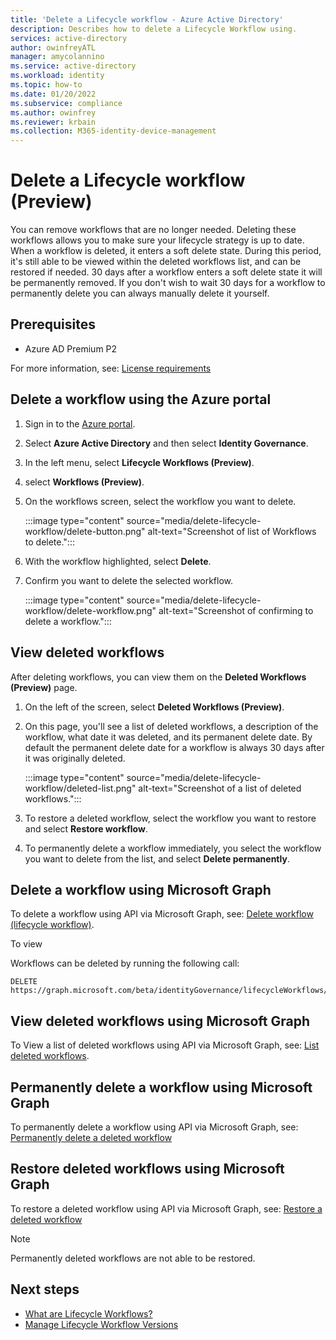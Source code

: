 ```yaml
---
title: 'Delete a Lifecycle workflow - Azure Active Directory'
description: Describes how to delete a Lifecycle Workflow using.
services: active-directory
author: owinfreyATL
manager: amycolannino
ms.service: active-directory
ms.workload: identity
ms.topic: how-to
ms.date: 01/20/2022
ms.subservice: compliance
ms.author: owinfrey
ms.reviewer: krbain
ms.collection: M365-identity-device-management
---
```


# Delete a Lifecycle workflow (Preview)

You can remove workflows that are no longer needed. Deleting these workflows allows you to make sure your lifecycle strategy is up to date. When a workflow is deleted, it enters a soft delete state. During this period, it's still able to be viewed within the deleted workflows list, and can be restored if needed. 30 days after a workflow enters a soft delete state it will be permanently removed. If you don't wish to wait 30 days for a workflow to permanently delete you can always manually delete it yourself.

## Prerequisites

- Azure AD Premium P2

For more information, see: [License requirements](what-are-lifecycle-workflows.md#license-requirements)

## Delete a workflow using the Azure portal

1. Sign in to the [Azure portal](https://portal.azure.com).

1. Select **Azure Active Directory** and then select **Identity Governance**.

1. In the left menu, select **Lifecycle Workflows (Preview)**.

1. select **Workflows (Preview)**.

1. On the workflows screen, select the workflow you want to delete.

     :::image type="content" source="media/delete-lifecycle-workflow/delete-button.png" alt-text="Screenshot of list of Workflows to delete.":::

1. With the workflow highlighted, select **Delete**.

1. Confirm you want to delete the selected workflow. 
 
     :::image type="content" source="media/delete-lifecycle-workflow/delete-workflow.png" alt-text="Screenshot of confirming to delete a workflow.":::

## View deleted workflows

After deleting workflows, you can view them on the **Deleted Workflows (Preview)** page.


1. On the left of the screen, select **Deleted Workflows (Preview)**.

1. On this page, you'll see a list of deleted workflows, a description of the workflow, what date it was deleted, and its permanent delete date. By default the permanent delete date for a workflow is always 30 days after it was originally deleted.

     :::image type="content" source="media/delete-lifecycle-workflow/deleted-list.png" alt-text="Screenshot of a list of deleted workflows.":::
 
1. To restore a deleted workflow, select the workflow you want to restore and select **Restore workflow**.

1. To permanently delete a workflow immediately, you select the workflow you want to delete from the list, and select **Delete permanently**.


 

## Delete a workflow using Microsoft Graph

To delete a workflow using API via Microsoft Graph, see: [Delete workflow (lifecycle workflow)](/graph/api/identitygovernance-workflow-delete?view=graph-rest-beta&preserve-view=true).


To view

Workflows can be deleted by running the following call:
```http
DELETE https://graph.microsoft.com/beta/identityGovernance/lifecycleWorkflows/workflows/<id> 
```
## View deleted workflows using Microsoft Graph

To View a list of deleted workflows using API via Microsoft Graph, see: [List deleted workflows](/graph/api/identitygovernance-lifecycleworkflowscontainer-list-deleteditems).


## Permanently delete a workflow using Microsoft Graph

To permanently delete a workflow using API via Microsoft Graph, see: [Permanently delete a deleted workflow](/graph/api/identitygovernance-deleteditemcontainer-delete)

## Restore deleted workflows using Microsoft Graph

To restore a deleted workflow using API via Microsoft Graph, see: [Restore a deleted workflow](/graph/api/identitygovernance-workflow-restore)
> [!NOTE]
> Permanently deleted workflows are not able to be restored.

## Next steps

- [What are Lifecycle Workflows?](what-are-lifecycle-workflows.md)
- [Manage Lifecycle Workflow Versions](manage-workflow-tasks.md)
